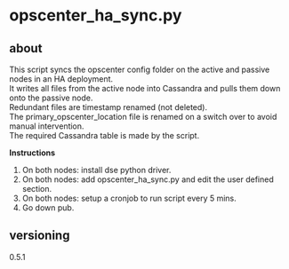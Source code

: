 # opscenter_ha_sync.py

## about

This script syncs the opscenter config folder on the active and passive nodes in an HA deployment.    
It writes all files from the active node into Cassandra and pulls them down onto the passive node.    
Redundant files are timestamp renamed (not deleted).    
The primary_opscenter_location file is renamed on a switch over to avoid manual intervention.    
The required Cassandra table is made by the script.    

**Instructions**    

1) On both nodes: install dse python driver.    
2) On both nodes: add opscenter_ha_sync.py and edit the user defined section.   
3) On both nodes: setup a cronjob to run script every 5 mins.    
4) Go down pub.               

## versioning

0.5.1
